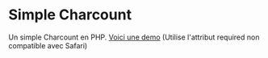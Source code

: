 # Simple Charcount
Un simple Charcount en PHP.
[Voici une demo](http://kustomskromatiks.byethost17.com/Experiences/Charcount.php)
(Utilise l'attribut required non compatible avec Safari)
